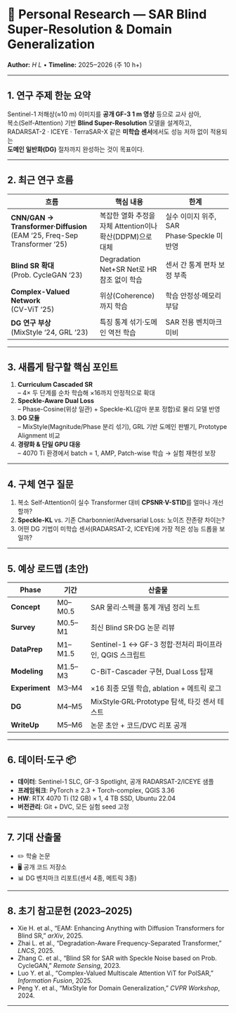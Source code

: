 # 📡 Personal Research — SAR Blind Super-Resolution & Domain Generalization  
**Author:** _H L_ • **Timeline:** 2025‒2026 (주 10 h+)  

---

## 1. 연구 주제 한눈 요약
Sentinel-1 저해상(≈10 m) 이미지를 **공개 GF-3 1 m 영상** 등으로 교사 삼아,  
복소(Self-Attention) 기반 **Blind Super-Resolution** 모델을 설계하고,  
RADARSAT-2 · ICEYE · TerraSAR-X 같은 **미학습 센서**에서도 성능 저하 없이 적용되는  
**도메인 일반화(DG)** 절차까지 완성하는 것이 목표이다.

---

## 2. 최근 연구 흐름 
| 흐름 | 핵심 내용 | 한계 |
|------|----------|------|
|**CNN/GAN → Transformer·Diffusion**<br>(EAM ‘25, Freq-Sep Transformer ‘25)|복잡한 열화 추정을 자체 Attention이나 확산(DDPM)으로 대체|실수 이미지 위주, SAR Phase·Speckle 미반영|
|**Blind SR 확대**<br>(Prob. CycleGAN ‘23)|Degradation Net+SR Net로 HR 참조 없이 학습|센서 간 통계 편차 보정 부족|
|**Complex-Valued Network**<br>(CV-ViT ‘25)|위상(Coherence)까지 학습|학습 안정성·메모리 부담|
|**DG 연구 부상**<br>(MixStyle ‘24, GRL ‘23)|특징 통계 섞기·도메인 역전 학습|SAR 전용 벤치마크 미비|

---

## 3. 새롭게 탐구할 핵심 포인트 
1. **Curriculum Cascaded SR**  
   – 4× 두 단계를 순차 학습해 ×16까지 안정적으로 확대  
2. **Speckle-Aware Dual Loss**  
   – Phase-Cosine(위상 일관) + Speckle-KL(감마 분포 정합)로 물리 모델 반영  
3. **DG 모듈**  
   – MixStyle(Magnitude/Phase 분리 섞기), GRL 기반 도메인 판별기, Prototype Alignment 비교  
4. **경량화 & 단일 GPU 대응**  
   – 4070 Ti 환경에서 batch = 1, AMP, Patch-wise 학습 → 실험 재현성 보장  

---

## 4. 구체 연구 질문
1. 복소 Self-Attention이 실수 Transformer 대비 **CPSNR·V-STID**를 얼마나 개선할까?  
2. **Speckle-KL** vs. 기존 Charbonnier/Adversarial Loss: 노이즈 잔존량 차이는?  
3. 어떤 DG 기법이 미학습 센서(RADARSAT-2, ICEYE)에 가장 적은 성능 드롭을 보일까?  

---

## 5. 예상 로드맵 (초안)  
| Phase | 기간 | 산출물 |
|-------|------|--------|
|**Concept**|M0–M0.5|SAR 물리·스펙클 통계 개념 정리 노트|
|**Survey**|M0.5–M1|최신 Blind SR·DG 논문 리뷰|
|**DataPrep**|M1–M1.5|Sentinel-1 ↔ GF-3 정합·전처리 파이프라인, QGIS 스크립트|
|**Modeling**|M1.5–M3|C-BiT-Cascader 구현, Dual Loss 탑재|
|**Experiment**|M3–M4|×16 최종 모델 학습, ablation + 메트릭 로그|
|**DG**|M4–M5|MixStyle·GRL·Prototype 탐색, 타깃 센서 테스트|
|**WriteUp**|M5–M6|논문 초안 + 코드/DVC 리포 공개|

---

## 6. 데이터·도구 📦
- **데이터**: Sentinel-1 SLC, GF-3 Spotlight, 공개 RADARSAT-2/ICEYE 샘플  
- **프레임워크**: PyTorch ≥ 2.3 + Torch-complex, QGIS 3.36  
- **HW**: RTX 4070 Ti (12 GB) × 1, 4 TB SSD, Ubuntu 22.04  
- **버전관리**: Git + DVC, 모든 실험 seed 고정  

---

## 7. 기대 산출물
- ✏️ 학술 논문
- 🖥️ 공개 코드 저장소 
- 📊 DG 벤치마크 리포트(센서 4종, 메트릭 3종)  

---

## 8. 초기 참고문헌 (2023–2025)  
- Xie H. et al., “EAM: Enhancing Anything with Diffusion Transformers for Blind SR,” _arXiv_, 2025.  
- Zhai L. et al., “Degradation-Aware Frequency-Separated Transformer,” _LNCS_, 2025.  
- Zhang C. et al., “Blind SR for SAR with Speckle Noise based on Prob. CycleGAN,” _Remote Sensing_, 2023.  
- Luo Y. et al., “Complex-Valued Multiscale Attention ViT for PolSAR,” _Information Fusion_, 2025.  
- Peng Y. et al., “MixStyle for Domain Generalization,” _CVPR Workshop_, 2024.

---
